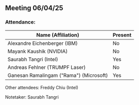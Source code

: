 ##  Meeting 06/04/25

### Attendance:

| Name (Affiliation)              | Present  |
| ------------------------------- | -------- |
| Alexandre Eichenberger (IBM)            | No |
| Mayank Kaushik (NVIDIA)                 | No |
| Saurabh Tangri (Intel)                  | Yes |
| Andreas Fehlner (TRUMPF Laser)          | No |
| Ganesan Ramalingam ("Rama") (Microsoft) | Yes |

Other attendees: Freddy Chiu (Intel)

Notetaker: Saurabh Tangri


<Meeting cancelled due to lack of qourom>
